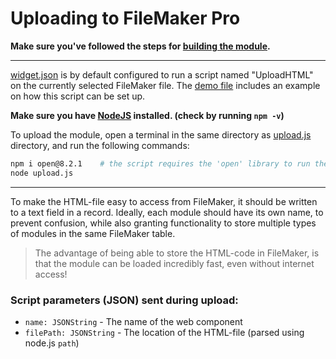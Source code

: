 # Uploading to FileMaker Pro
**Make sure you've followed the steps for [building the module](./for-javascript-developers/building.md).**

---

[widget.json](../source-code/widget.json) is by default configured to run a script named "UploadHTML" on the
currently selected FileMaker file. The [demo file](../Demo.fmp12) includes an example on how this script can be set up.

**Make sure you have [NodeJS](https://nodejs.org/en/download) installed. (check by running `npm -v`)**

To upload the module, open a terminal in the same directory as [upload.js](../upload.js) directory, and run the following commands:
```sh
npm i open@8.2.1    # the script requires the 'open' library to run the fmp protocol
node upload.js
```

---

To make the HTML-file easy to access from FileMaker, it should be written to a text field in a record.
Ideally, each module should have its own name, to prevent confusion, while also granting functionality to store
multiple types of modules in the same FileMaker table.

> The advantage of being able to store the HTML-code in FileMaker, is that the module can be loaded incredibly fast, even without internet access!

### Script parameters (JSON) sent during upload:
- `name: JSONString` - The name of the web component
- `filePath: JSONString` - The location of the HTML-file (parsed using node.js `path`)